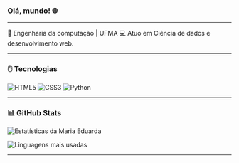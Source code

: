 ### Olá, mundo! 🌐

---

📖 Engenharia da computação | UFMA 
💻 Atuo em Ciência de dados e desenvolvimento web.

---

### 🖱️ Tecnologias
![HTML5](https://img.shields.io/badge/HTML5-E34F26?style=for-the-badge&logo=html5&logoColor=fff)
![CSS3](https://img.shields.io/badge/CSS3-1572B6?style=for-the-badge&logo=css3&logoColor=fff)
![Python](https://img.shields.io/badge/Python-3776AB?style=for-the-badge&logo=python&logoColor=fff)

---

### 📊 GitHub Stats

![Estatísticas da Maria Eduarda](https://github-readme-stats.vercel.app/api?username=mariaeduardapereiralima&show_icons=true&theme=calm&hide_title=true)

![Linguagens mais usadas](https://github-readme-stats.vercel.app/api/top-langs/?username=mariaeduardapereiralima&layout=compact&theme=calm)

---

